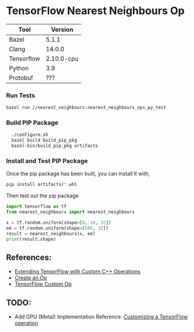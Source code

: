 # TensorFlow Nearest Neighbours Op

| Tool       | Version    |
|------------|------------|
| Bazel      | 5.1.1      |
| Clang      | 14.0.0     |
| Tensorflow | 2.10.0-cpu |
| Python     | 3.9        |
| Protobuf   | ???        |

### Run Tests

```bash
bazel run //nearest_neighbours:nearest_neighbours_ops_py_test       
```

### Build PIP Package

```bash
  ./configure.sh
  bazel build build_pip_pkg
  bazel-bin/build_pip_pkg artifacts
```

### Install and Test PIP Package

Once the pip package has been built, you can install it with,

```bash
pip install artifacts/*.whl
```

Then test out the pip package

```python
import tensorflow as tf
from nearest_neighbours import nearest_neighbours

x = tf.random.uniform(shape=[8, 10, 32])
em = tf.random.uniform(shape=[500, 32])
result = nearest_neighbours(x, em)
print(result.shape)
```

## References:

- [Extending TensorFlow with Custom C++ Operations](https://www.gresearch.co.uk/blog/article/extending-tensorflow-with-custom-c-operations/)
- [Create an Op](https://www.tensorflow.org/guide/create_op)
- [TensorFlow Custom Op](https://github.com/tensorflow/custom-op)

## TODO:

- Add GPU (Metal) Implementation
  Reference: [Customizing a TensorFlow operation](https://developer.apple.com/documentation/metal/metal_sample_code_library/customizing_a_tensorflow_operation)
  